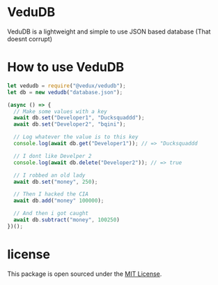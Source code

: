 # VeduDB

VeduDB is a lightweight and simple to use JSON based database (That doesnt corrupt)

# How to use VeduDB

```js
let vedudb = require("@vedux/vedudb");
let db = new vedudb("database.json");

(async () => {
  // Make some values with a key
  await db.set("Developer1", "Ducksquaddd");
  await db.set("Developer2", "bqini");

  // Log whatever the value is to this key
  console.log(await db.get("Developer1")); // => "Ducksquaddd

  // I dont like Develper 2
  console.log(await db.delete("Developer2")); // => true

  // I robbed an old lady
  await db.set("money", 250);

  // Then I hacked the CIA
  await db.add("money" 100000);

  // And then i got caught
  await db.subtract("money", 100250)
})();
```

# license

This package is open sourced under the [MIT License](https://github.com/Vedux-Development/VeduDB/blob/master/LICENSE).
